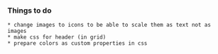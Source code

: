 ### Things to do

    * change images to icons to be able to scale them as text not as images
    * make css for header (in grid)
    * prepare colors as custom properties in css
